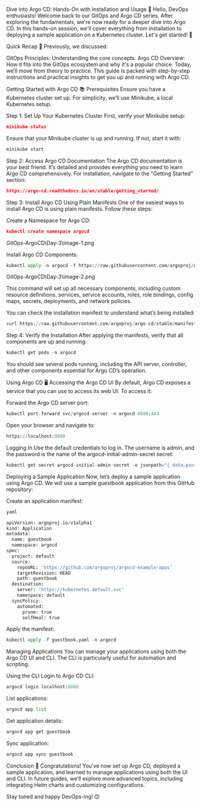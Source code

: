 Dive into Argo CD: Hands-On with Installation and Usage 🚀
Hello, DevOps enthusiasts! Welcome back to our GitOps and Argo CD series. After exploring the fundamentals, we're now ready for a deeper dive into Argo CD. In this hands-on session, we'll cover everything from installation to deploying a sample application on a Kubernetes cluster. Let's get started! 🎉

Quick Recap 📝
Previously, we discussed:

GitOps Principles: Understanding the core concepts.
Argo CD Overview: How it fits into the GitOps ecosystem and why it's a popular choice.
Today, we’ll move from theory to practice. This guide is packed with step-by-step instructions and practical insights to get you up and running with Argo CD.

Getting Started with Argo CD 📚
Prerequisites
Ensure you have a Kubernetes cluster set up. For simplicity, we’ll use Minikube, a local Kubernetes setup.

Step 1: Set Up Your Kubernetes Cluster
First, verify your Minikube setup:


```json
minikube status
```
Ensure that your Minikube cluster is up and running. If not, start it with:

```javascript
minikube start
```

Step 2: Access Argo CD Documentation
The Argo CD documentation is your best friend. It’s detailed and provides everything you need to learn Argo CD comprehensively. For installation, navigate to the "Getting Started" section:

```json
https://argo-cd.readthedocs.io/en/stable/getting_started/
```

Step 3: Install Argo CD Using Plain Manifests
One of the easiest ways to install Argo CD is using plain manifests. Follow these steps:

Create a Namespace for Argo CD:


```json
kubectl create namespace argocd
```
GitOps-ArgoCD\Day-3\image-1.png

Install Argo CD Components:

```python
kubectl apply -n argocd -f https://raw.githubusercontent.com/argoproj/argo-cd/stable/manifests/install.yaml
```
GitOps-ArgoCD\Day-3\image-2.png

This command will set up all necessary components, including custom resource definitions, services, service accounts, roles, role bindings, config maps, secrets, deployments, and network policies.

You can check the installation manifest to understand what’s being installed:


```python
curl https://raw.githubusercontent.com/argoproj/argo-cd/stable/manifests/install.yaml
```

Step 4: Verify the Installation
After applying the manifests, verify that all components are up and running:


```python
kubectl get pods -n argocd
```

You should see several pods running, including the API server, controller, and other components essential for Argo CD’s operation.

Using Argo CD 🖥️
Accessing the Argo CD UI
By default, Argo CD exposes a service that you can use to access its web UI. To access it:

Forward the Argo CD server port:


```python
kubectl port-forward svc/argocd-server -n argocd 8080:443
```

Open your browser and navigate to:


```python
https://localhost:8080
```

Logging In
Use the default credentials to log in. The username is admin, and the password is the name of the argocd-initial-admin-secret secret:


```python
kubectl get secret argocd-initial-admin-secret -o jsonpath="{.data.password}" -n argocd | base64 -d
```


Deploying a Sample Application
Now, let’s deploy a sample application using Argo CD. We will use a sample guestbook application from this GitHub repository:

Create an application manifest:

```python
yaml

apiVersion: argoproj.io/v1alpha1
kind: Application
metadata:
  name: guestbook
  namespace: argocd
spec:
  project: default
  source:
    repoURL: 'https://github.com/argoproj/argocd-example-apps'
    targetRevision: HEAD
    path: guestbook
  destination:
    server: 'https://kubernetes.default.svc'
    namespace: default
  syncPolicy:
    automated:
      prune: true
      selfHeal: true
```

Apply the manifest:


```python
kubectl apply -f guestbook.yaml -n argocd

```
Managing Applications
You can manage your applications using both the Argo CD UI and CLI. The CLI is particularly useful for automation and scripting.

Using the CLI
Login to Argo CD CLI:

```python
argocd login localhost:8080
```

List applications:


```python
argocd app list
```
Get application details:


```python
argocd app get guestbook

```
Sync application:


```python
argocd app sync guestbook
```

Conclusion 🎉
Congratulations! You’ve now set up Argo CD, deployed a sample application, and learned to manage applications using both the UI and CLI. In future guides, we’ll explore more advanced topics, including integrating Helm charts and customizing configurations.

Stay tuned and happy DevOps-ing! 😊
